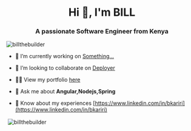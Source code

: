 <h1 align="center">Hi 👋, I'm BILL</h1>
<h3 align="center">A passionate Software Engineer from Kenya</h3>

<p align="left"> <img src="https://komarev.com/ghpvc/?username=billthebuilder&label=Profile%20views&color=0e75b6&style=flat" alt="billthebuilder" /> </p>

- 🔭 I’m currently working on [Something...](https://github.com/BILLthebuilder/some-api-prototype)

- 👯 I’m looking to collaborate on [Deployer](https://github.com/opensource254/deployer)

- 👨‍💻 View my portfolio [here](https://billkariri.com)

- 💬 Ask me about **Angular,Nodejs,Spring**

- 📄 Know about my experiences [https://www.linkedin.com/in/bkariri](https://www.linkedin.com/in/bkariri)

<p>&nbsp;<img align="center" src="https://github-readme-stats.vercel.app/api?username=billthebuilder&show_icons=true&locale=en" alt="billthebuilder" /></p>

